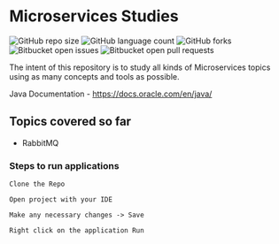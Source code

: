 # Microservices Studies

![GitHub repo size](https://img.shields.io/github/repo-size/laiszig/microservices_sandbox?style=for-the-badge)
![GitHub language count](https://img.shields.io/github/languages/count/laiszig/microservices_sandbox?style=for-the-badge)
![GitHub forks](https://img.shields.io/github/forks/laiszig/microservices_sandbox?style=for-the-badge)
![Bitbucket open issues](https://img.shields.io/bitbucket/issues/laiszig/microservices_sandbox?style=for-the-badge)
![Bitbucket open pull requests](https://img.shields.io/bitbucket/pr-raw/laiszig/microservices_sandbox?style=for-the-badge)

The intent of this repository is to study all kinds of Microservices topics using as many concepts and tools as possible.

Java Documentation - https://docs.oracle.com/en/java/

## Topics covered so far
* RabbitMQ

### Steps to run applications
```
Clone the Repo

Open project with your IDE

Make any necessary changes -> Save

Right click on the application Run
```
